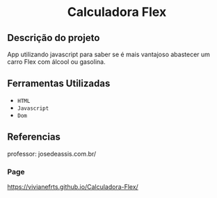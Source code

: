 <h1 align="center"> Calculadora Flex </h1>

## Descrição do projeto 
App utilizando javascript para saber se é mais vantajoso abastecer um carro Flex com álcool ou gasolina.

## Ferramentas Utilizadas 
- `HTML`
- `Javascript`
- `Dom`
## Referencias
professor:
josedeassis.com.br/

### Page
 https://vivianefrts.github.io/Calculadora-Flex/
